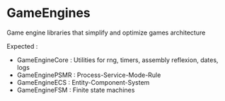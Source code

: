 # GameEngines
Game engine libraries that simplify and optimize games architecture

Expected :
- GameEngineCore : Utilities for rng, timers, assembly reflexion, dates, logs
- GameEnginePSMR : Process-Service-Mode-Rule
- GameEngineECS : Entity-Component-System
- GameEngineFSM : Finite state machines
